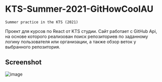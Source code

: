 # KTS-Summer-2021-GitHowCoolAU

```
Summer practice in the KTS (2021)
```

Проект для курсов по React от KTS студии. Сайт работает с GitHub Api, на основе которого реализован поиск репозиториев по заданному логину пользователя или организации, а также обзор веток у выбранного репозитория.

## Screenshot
![image](https://user-images.githubusercontent.com/48223723/136713233-e8759c02-fdbf-43c6-9337-80c4db96a490.png)

